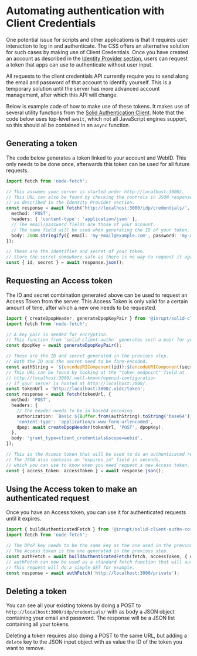 # Automating authentication with Client Credentials

One potential issue for scripts and other applications is that it requires user interaction to log in and authenticate.
The CSS offers an alternative solution for such cases by making use of Client Credentials.
Once you have created an account as described in the [Identity Provider section](identity-provider.md),
users can request a token that apps can use to authenticate without user input.

All requests to the client credentials API currently require you
to send along the email and password of that account to identify yourself.
This is a temporary solution until the server has more advanced account management,
after which this API will change.

Below is example code of how to make use of these tokens.
It makes use of several utility functions from the
[Solid Authentication Client](https://github.com/inrupt/solid-client-authn-js).
Note that the code below uses top-level `await`, which not all JavaScript engines support,
so this should all be contained in an `async` function.

## Generating a token

The code below generates a token linked to your account and WebID.
This only needs to be done once, afterwards this token can be used for all future requests.

```ts
import fetch from 'node-fetch';

// This assumes your server is started under http://localhost:3000/.
// This URL can also be found by checking the controls in JSON responses when interacting with the IDP API,
// as described in the Identity Provider section.
const response = await fetch('http://localhost:3000/idp/credentials/', {
  method: 'POST',
  headers: { 'content-type': 'application/json' },
  // The email/password fields are those of your account.
  // The name field will be used when generating the ID of your token.
  body: JSON.stringify({ email: 'my-email@example.com', password: 'my-account-password', name: 'my-token' }),
});

// These are the identifier and secret of your token.
// Store the secret somewhere safe as there is no way to request it again from the server!
const { id, secret } = await response.json();
```

## Requesting an Access token

The ID and secret combination generated above can be used to request an Access Token from the server.
This Access Token is only valid for a certain amount of time, after which a new one needs to be requested.

```ts
import { createDpopHeader, generateDpopKeyPair } from '@inrupt/solid-client-authn-core';
import fetch from 'node-fetch';

// A key pair is needed for encryption.
// This function from `solid-client-authn` generates such a pair for you.
const dpopKey = await generateDpopKeyPair();

// These are the ID and secret generated in the previous step.
// Both the ID and the secret need to be form-encoded.
const authString = `${encodeURIComponent(id)}:${encodeURIComponent(secret)}`;
// This URL can be found by looking at the "token_endpoint" field at
// http://localhost:3000/.well-known/openid-configuration
// if your server is hosted at http://localhost:3000/.
const tokenUrl = 'http://localhost:3000/.oidc/token';
const response = await fetch(tokenUrl, {
  method: 'POST',
  headers: {
    // The header needs to be in base64 encoding.
    authorization: `Basic ${Buffer.from(authString).toString('base64')}`,
    'content-type': 'application/x-www-form-urlencoded',
    dpop: await createDpopHeader(tokenUrl, 'POST', dpopKey),
  },
  body: 'grant_type=client_credentials&scope=webid',
});

// This is the Access token that will be used to do an authenticated request to the server.
// The JSON also contains an "expires_in" field in seconds,
// which you can use to know when you need request a new Access token.
const { access_token: accessToken } = await response.json();
```

## Using the Access token to make an authenticated request

Once you have an Access token, you can use it for authenticated requests until it expires.

```ts
import { buildAuthenticatedFetch } from '@inrupt/solid-client-authn-core';
import fetch from 'node-fetch';

// The DPoP key needs to be the same key as the one used in the previous step.
// The Access token is the one generated in the previous step.
const authFetch = await buildAuthenticatedFetch(fetch, accessToken, { dpopKey });
// authFetch can now be used as a standard fetch function that will authenticate as your WebID.
// This request will do a simple GET for example.
const response = await authFetch('http://localhost:3000/private');
```

## Deleting a token

You can see all your existing tokens by doing a POST to `http://localhost:3000/idp/credentials/`
with as body a JSON object containing your email and password.
The response will be a JSON list containing all your tokens.

Deleting a token requires also doing a POST to the same URL,
but adding a `delete` key to the JSON input object with as value the ID of the token you want to remove.
